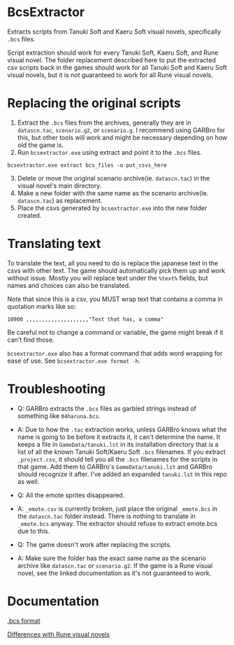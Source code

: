 # BcsExtractor

Extracts scripts from Tanuki Soft and Kaeru Soft visual novels, specifically `.bcs` files.

Script extraction should work for every Tanuki Soft, Kaeru Soft, and Rune visual novel. The folder replacement
described here to put the extracted csv scripts back in the games should work for all Tanuki Soft and Kaeru Soft
visual novels, but it is not guaranteed to work for all Rune visual novels.

# Replacing the original scripts

1. Extract the `.bcs` files from the archives, generally they are in `datascn.tac`, `scenario.g2`, or `scenario.g`. I recommend using GARBro for this, but other tools will work and might be necessary depending on how old the game is.
2. Run `bcsextractor.exe` using extract and point it to the `.bcs` files.

```
bcsextractor.exe extract bcs_files -o put_csvs_here
```

3. Delete or move the original scenario archive(ie. `datascn.tac`) in the visual novel's main directory.
4. Make a new folder with the same name as the scenario archive(ie. `datascn.tac`) as replacement.
5. Place the csvs generated by `bcsextractor.exe` into the new folder created.

# Translating text

To translate the text, all you need to do is replace the japanese text in the csvs with other text. The game should automatically pick them up and work without issue. Mostly you will replace text under the `%text%` fields, but names and choices can also be translated. 

Note that since this is a csv, you MUST wrap text that contains a comma in quotation marks like so:
```
10900 ,,,,,,,,,,,,,,,,,,,,"Text that has, a comma"
```

Be careful not to change a command or variable, the game might break if it can't find those. 

`bcsextractor.exe` also has a format command that adds word wrapping for ease of use. See `bcsextractor.exe format -h`.

# Troubleshooting

- Q: GARBro extracts the `.bcs` files as garbled strings instead of something like `04haruna.bcs`.
- A: Due to how the `.tac` extraction works, unless GARBro knows what the name is going to be before it extracts it, it can't determine the name. It keeps a file in `GameData/tanuki.lst` in its installation directory that is a list of all the known Tanuki Soft/Kaeru Soft `.bcs` filenames. If you extract `_project.csv`, it should tell you all the `.bcs` filenames for the scripts in that game. Add them to GARBro's `GameData/tanuki.lst` and GARBro should recognize it after. I've added an expanded `tanuki.lst` in this repo as well.

- Q: All the emote sprites disappeared.
- A: `_emote.csv` is currently broken, just place the original `_emote.bcs` in the `datascn.tac` folder instead. There is nothing to translate in `_emote.bcs` anyway. The extractor should refuse to extract emote.bcs due to this.

- Q: The game doesn't work after replacing the scripts.
- A: Make sure the folder has the exact same name as the scenario archive like `datascn.tac` or `scenario.g2`. If the game is a Rune visual novel, see the linked documentation as it's not guaranteed to work.

# Documentation

[.bcs format](FileFormat.md)

[Differences with Rune visual novels](Rune.md)
